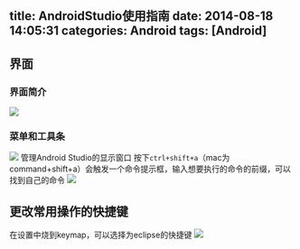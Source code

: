 title: AndroidStudio使用指南
date: 2014-08-18 14:05:31
categories: Android
tags: [Android]
---
## 界面
### 界面简介
![](https://github.com/zt1991616/blog/raw/master/Image/14081801.png)
### 菜单和工具条
![](https://github.com/zt1991616/blog/raw/master/Image/14081802.png)
管理Android Studio的显示窗口
按下`ctrl+shift+a`（mac为command+shift+a）会触发一个命令提示框，输入想要执行的命令的前缀，可以找到自己的命令
![](https://github.com/zt1991616/blog/raw/master/Image/14081803.png)
## 更改常用操作的快捷键
在设置中烧到keymap，可以选择为eclipse的快捷键
![](https://github.com/zt1991616/blog/raw/master/Image/14081804.png)